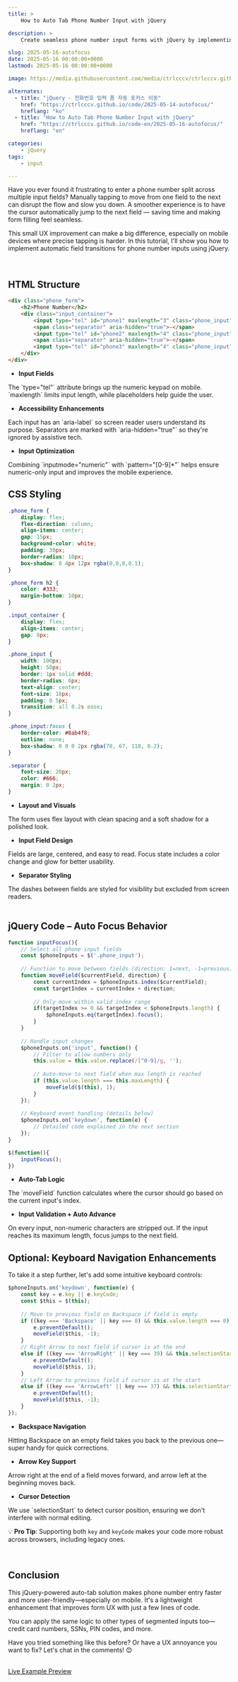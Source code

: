 ```yaml
---
title: >
    How to Auto Tab Phone Number Input with jQuery

description: >  
    Create seamless phone number input forms with jQuery by implementing automatic tabbing between fields. Improve UX on both mobile and desktop with this simple technique.

slug: 2025-05-16-autofocus
date: 2025-05-16 00:00:00+0000
lastmod: 2025-05-16 00:00:00+0000

image: https://media.githubusercontent.com/media/ctrlcccv/ctrlcccv.github.io/master/assets/img/post/2025-05-16-autofocus-en.webp

alternates:
  - title: "jQuery - 전화번호 입력 폼 자동 포커스 이동"
    href: "https://ctrlcccv.github.io/code/2025-05-14-autofocus/"
    hreflang: "ko"
  - title: "How to Auto Tab Phone Number Input with jQuery"
    href: "https://ctrlcccv.github.io/code-en/2025-05-16-autofocus/"
    hreflang: "en"

categories:
    - jQuery
tags:
    - input

---
```

Have you ever found it frustrating to enter a phone number split across multiple input fields? Manually tapping to move from one field to the next can disrupt the flow and slow you down. A smoother experience is to have the cursor automatically jump to the next field — saving time and making form filling feel seamless.

This small UX improvement can make a big difference, especially on mobile devices where precise tapping is harder. In this tutorial, I'll show you how to implement automatic field transitions for phone number inputs using jQuery.


<div class="ads_wrap">
<ins class="adsbygoogle"
     style="display:block; text-align:center;"
     data-ad-layout="in-article"
     data-ad-format="fluid"
     data-ad-client="ca-pub-8535540836842352"
     data-ad-slot="2974559225"></ins>
<script>
     (adsbygoogle = window.adsbygoogle || []).push({});
</script>
</div>

<br>

## HTML Structure

```html
<div class="phone_form">
    <h2>Phone Number</h2>
    <div class="input_container">
        <input type="tel" id="phone1" maxlength="3" class="phone_input" placeholder="123" inputmode="numeric" pattern="[0-9]*" aria-label="Area code">
        <span class="separator" aria-hidden="true">-</span>
        <input type="tel" id="phone2" maxlength="4" class="phone_input" placeholder="4567" inputmode="numeric" pattern="[0-9]*" aria-label="First part of phone number">
        <span class="separator" aria-hidden="true">-</span>
        <input type="tel" id="phone3" maxlength="4" class="phone_input" placeholder="8901" inputmode="numeric" pattern="[0-9]*" aria-label="Last part of phone number">
    </div>
</div>
```

* **Input Fields**  
<span class="txt">
The `type="tel"` attribute brings up the numeric keypad on mobile. `maxlength` limits input length, while placeholders help guide the user.
</span>

* **Accessibility Enhancements**  
<span class="txt">
Each input has an `aria-label` so screen reader users understand its purpose. Separators are marked with `aria-hidden="true"` so they're ignored by assistive tech.
</span>

* **Input Optimization**  
<span class="txt">
Combining `inputmode="numeric"` with `pattern="[0-9]*"` helps ensure numeric-only input and improves the mobile experience.
</span>

<br>

## CSS Styling

```css
.phone_form {
    display: flex;
    flex-direction: column;
    align-items: center;
    gap: 15px;
    background-color: white;
    padding: 30px;
    border-radius: 10px;
    box-shadow: 0 4px 12px rgba(0,0,0,0.1);
}

.phone_form h2 {
    color: #333;
    margin-bottom: 10px;
}

.input_container {
    display: flex;
    align-items: center;
    gap: 8px;
}

.phone_input {
    width: 100px;
    height: 50px;
    border: 1px solid #ddd;
    border-radius: 6px;
    text-align: center;
    font-size: 18px;
    padding: 0 5px;
    transition: all 0.2s ease;
}

.phone_input:focus {
    border-color: #8ab4f8;
    outline: none;
    box-shadow: 0 0 0 2px rgba(78, 67, 118, 0.2);
}

.separator {
    font-size: 20px;
    color: #666;
    margin: 0 2px;
}
```

* **Layout and Visuals**  
<span class="txt">
The form uses flex layout with clean spacing and a soft shadow for a polished look.
</span>

* **Input Field Design**  
<span class="txt">
Fields are large, centered, and easy to read. Focus state includes a color change and glow for better usability.
</span>

* **Separator Styling**  
<span class="txt">
The dashes between fields are styled for visibility but excluded from screen readers.
</span>


<div class="ads_wrap">
<ins class="adsbygoogle"
     style="display:block; text-align:center;"
     data-ad-layout="in-article"
     data-ad-format="fluid"
     data-ad-client="ca-pub-8535540836842352"
     data-ad-slot="2974559225"></ins>
<script>
     (adsbygoogle = window.adsbygoogle || []).push({});
</script>
</div>

<br>

## jQuery Code – Auto Focus Behavior

```js
function inputFocus(){
    // Select all phone input fields
    const $phoneInputs = $('.phone_input');
                
    // Function to move between fields (direction: 1=next, -1=previous)
    function moveField($currentField, direction) {
        const currentIndex = $phoneInputs.index($currentField);
        const targetIndex = currentIndex + direction;
        
        // Only move within valid index range
        if(targetIndex >= 0 && targetIndex < $phoneInputs.length) {
            $phoneInputs.eq(targetIndex).focus();
        }
    }
    
    // Handle input changes
    $phoneInputs.on('input', function() {
        // Filter to allow numbers only
        this.value = this.value.replace(/[^0-9]/g, '');
        
        // Auto-move to next field when max length is reached
        if (this.value.length === this.maxLength) {
            moveField($(this), 1);
        }
    });
    
    // Keyboard event handling (details below)
    $phoneInputs.on('keydown', function(e) {
        // Detailed code explained in the next section
    });
}

$(function(){
    inputFocus();
})
```

* **Auto-Tab Logic**  
<span class="txt">
The `moveField` function calculates where the cursor should go based on the current input's index.
</span>

* **Input Validation + Auto Advance**  
<span class="txt">
On every input, non-numeric characters are stripped out. If the input reaches its maximum length, focus jumps to the next field.
</span>

<br>

## Optional: Keyboard Navigation Enhancements

To take it a step further, let's add some intuitive keyboard controls:

```js
$phoneInputs.on('keydown', function(e) {
    const key = e.key || e.keyCode;
    const $this = $(this);
    
    // Move to previous field on Backspace if field is empty
    if ((key === 'Backspace' || key === 8) && this.value.length === 0) {
        e.preventDefault();
        moveField($this, -1);
    }
    // Right Arrow to next field if cursor is at the end
    else if ((key === 'ArrowRight' || key === 39) && this.selectionStart === this.value.length) {
        e.preventDefault();
        moveField($this, 1);
    }
    // Left Arrow to previous field if cursor is at the start
    else if ((key === 'ArrowLeft' || key === 37) && this.selectionStart === 0) {
        e.preventDefault();
        moveField($this, -1);
    }
});
```

* **Backspace Navigation**  
<span class="txt">
Hitting Backspace on an empty field takes you back to the previous one—super handy for quick corrections.
</span>

* **Arrow Key Support**  
<span class="txt">
Arrow right at the end of a field moves forward, and arrow left at the beginning moves back.
</span>

* **Cursor Detection**  
<span class="txt">
We use `selectionStart` to detect cursor position, ensuring we don't interfere with normal editing.
</span>

💡 **Pro Tip**: Supporting both `key` and `keyCode` makes your code more robust across browsers, including legacy ones.

<br>

## Conclusion

This jQuery-powered auto-tab solution makes phone number entry faster and more user-friendly—especially on mobile. It's a lightweight enhancement that improves form UX with just a few lines of code.

You can apply the same logic to other types of segmented inputs too—credit card numbers, SSNs, PIN codes, and more.

Have you tried something like this before? Or have a UX annoyance you want to fix? Let's chat in the comments! 😊

<br>

<div class="btn_wrap">
    <a href="https://ctrlcccv.github.io/ctrlcccv-demo/2025-05-14-autofocus/">Live Example Preview</a>
</div> 
